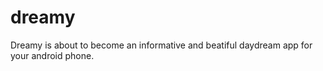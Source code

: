 # dreamy
Dreamy is about to become an informative and beatiful daydream app for your android phone. 
